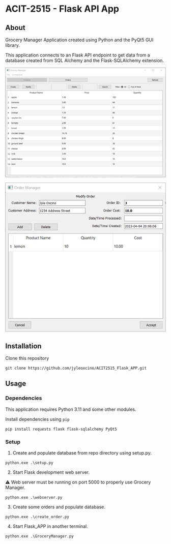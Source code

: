 # ACIT-2515 - Flask API App

## About

Grocery Manager Application created using Python and the PyQt5 GUI library.

This application connects to an Flask API endpoint to get data from a database created from SQL Alchemy and the Flask-SQLAlchemy extension.

![Grocery Manager](images/grocery_manager_example.png)

![Order Manager](images/order_manager_exmaple.png)

## Installation

Clone this repository

```
git clone https://github.com/jyleoxcino/ACIT2515_Flask_APP.git
```

## Usage

### Dependencies

This application requires Python 3.11 and some other modules.

Install dependencies using `pip`

```
pip install requests flask flask-sqlalchemy PyQt5
```

### Setup

1. Create and populate database from repo directory using setup.py.

```
python.exe .\setup.py
```

2. Start Flask development web server.

⚠ Web server must be running on port 5000 to properly use Grocery Manager.

```
python.exe .\webserver.py
```

3. Create some orders and populate database.

```
python.exe .\create_order.py
```

4. Start Flask_APP in another terminal.

```
python.exe .\GroceryManager.py
```


